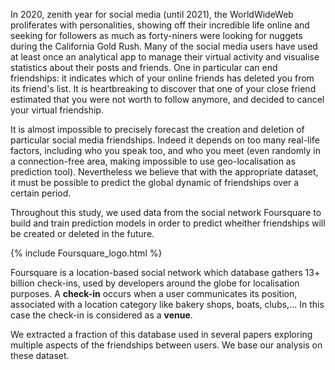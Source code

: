 
In 2020, zenith year for social media (until 2021), the WorldWideWeb proliferates with personalities, showing off their incredible life online and seeking for followers as much as forty-niners were looking for nuggets during the California Gold Rush. Many of the social media users have used at least once an analytical app to manage their virtual activity and visualise statistics about their posts and friends. One in particular can end friendships: it indicates which of your online friends has deleted you from its friend's list. It is heartbreaking to discover that one of your close friend estimated that you were not worth to follow anymore, and decided to cancel your virtual friendship.


It is almost impossible to precisely forecast the creation and deletion of particular social media friendships. Indeed it depends on too many real-life factors, including who you speak too, and who you meet (even randomly in a connection-free area, making impossible to use geo-localisation as prediction tool). Nevertheless we believe that with the appropriate dataset, it must be possible to predict the global dynamic of friendships over a certain period.

Throughout this study, we used data from the social network Foursquare to build and train prediction models in order to predict wheither friendships will be created or deleted in the future.

{% include Foursquare_logo.html %}


Foursquare is a location-based social network which database gathers 13+ billion check-ins, used by developers around the globe for localisation purposes. A **check-in** occurs when a user communicates its position, associated with a location category like bakery shops, boats, clubs,... In this case the check-in is considered as a **venue**.

We extracted a fraction of this database used in several papers exploring multiple aspects of the friendships between users. We base our analysis on these dataset.

